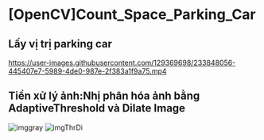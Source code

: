 # [OpenCV]Count_Space_Parking_Car
## Lấy vị trị parking car
https://user-images.githubusercontent.com/129369698/233848056-445407e7-5989-4de0-987e-2f383a1f9a75.mp4
## Tiền xử lý ảnh:Nhị phân hóa ảnh bằng AdaptiveThreshold và Dilate Image
![imggray](https://user-images.githubusercontent.com/129369698/233849045-cbbc7fb0-7b77-4df4-a2ba-21277d14baa8.png)
![imgThrDi](https://user-images.githubusercontent.com/129369698/233849353-d2930a1a-0ff9-41f2-b206-9715efe7ad56.png)
